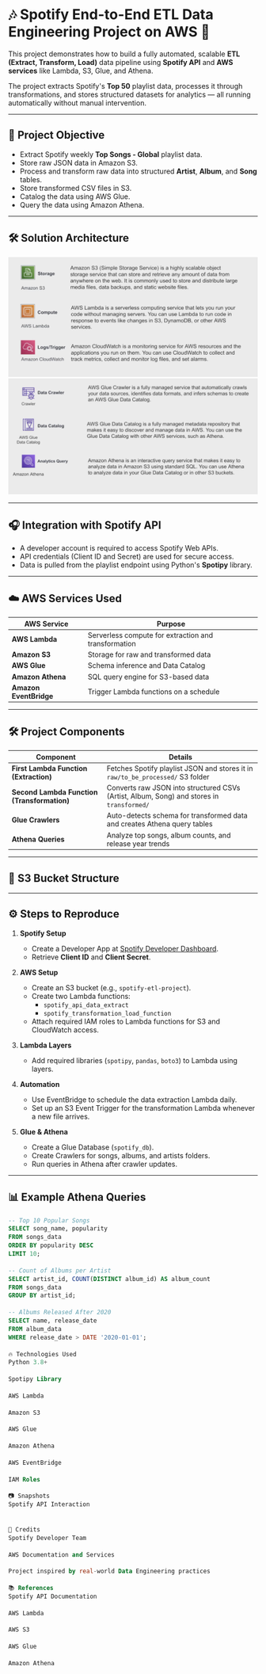 # 🎶 Spotify End-to-End ETL Data Engineering Project on AWS 🚀

This project demonstrates how to build a fully automated, scalable **ETL (Extract, Transform, Load)** data pipeline using **Spotify API** and **AWS services** like Lambda, S3, Glue, and Athena.

The project extracts Spotify's **Top 50** playlist data, processes it through transformations, and stores structured datasets for analytics — all running automatically without manual intervention.

---

## 📌 Project Objective

- Extract Spotify weekly **Top Songs - Global** playlist data.
- Store raw JSON data in Amazon S3.
- Process and transform raw data into structured **Artist**, **Album**, and **Song** tables.
- Store transformed CSV files in S3.
- Catalog the data using AWS Glue.
- Query the data using Amazon Athena.

---

## 🛠️ Solution Architecture

![Solution Architecture](aws_services_used_1.png)
![Solution Architecture](aws_services_used_2.png)

---

## 🎧 Integration with Spotify API

- A developer account is required to access Spotify Web APIs.
- API credentials (Client ID and Secret) are used for secure access.
- Data is pulled from the playlist endpoint using Python's **Spotipy** library.

---

## ☁️ AWS Services Used

| AWS Service | Purpose |
|-------------|---------|
| **AWS Lambda** | Serverless compute for extraction and transformation |
| **Amazon S3** | Storage for raw and transformed data |
| **AWS Glue** | Schema inference and Data Catalog |
| **Amazon Athena** | SQL query engine for S3-based data |
| **Amazon EventBridge** | Trigger Lambda functions on a schedule |

---

## 🛠️ Project Components

| Component | Details |
|-----------|---------|
| **First Lambda Function (Extraction)** | Fetches Spotify playlist JSON and stores it in `raw/to_be_processed/` S3 folder |
| **Second Lambda Function (Transformation)** | Converts raw JSON into structured CSVs (Artist, Album, Song) and stores in `transformed/` |
| **Glue Crawlers** | Auto-detects schema for transformed data and creates Athena query tables |
| **Athena Queries** | Analyze top songs, album counts, and release year trends |

---

## 📂 S3 Bucket Structure
---

## ⚙️ Steps to Reproduce

1. **Spotify Setup**
   - Create a Developer App at [Spotify Developer Dashboard](https://developer.spotify.com/dashboard).
   - Retrieve **Client ID** and **Client Secret**.
   
2. **AWS Setup**
   - Create an S3 bucket (e.g., `spotify-etl-project`).
   - Create two Lambda functions:
     - `spotify_api_data_extract`
     - `spotify_transformation_load_function`
   - Attach required IAM roles to Lambda functions for S3 and CloudWatch access.
   
3. **Lambda Layers**
   - Add required libraries (`spotipy`, `pandas`, `boto3`) to Lambda using layers.

4. **Automation**
   - Use EventBridge to schedule the data extraction Lambda daily.
   - Set up an S3 Event Trigger for the transformation Lambda whenever a new file arrives.

5. **Glue & Athena**
   - Create a Glue Database (`spotify_db`).
   - Create Crawlers for songs, albums, and artists folders.
   - Run queries in Athena after crawler updates.

---
## 📊 Example Athena Queries

```sql
-- Top 10 Popular Songs
SELECT song_name, popularity
FROM songs_data
ORDER BY popularity DESC
LIMIT 10;

-- Count of Albums per Artist
SELECT artist_id, COUNT(DISTINCT album_id) AS album_count
FROM songs_data
GROUP BY artist_id;

-- Albums Released After 2020
SELECT name, release_date
FROM album_data
WHERE release_date > DATE '2020-01-01';

🔥 Technologies Used
Python 3.8+

Spotipy Library

AWS Lambda

Amazon S3

AWS Glue

Amazon Athena

AWS EventBridge

IAM Roles

📷 Snapshots
Spotify API Interaction


🙌 Credits
Spotify Developer Team

AWS Documentation and Services

Project inspired by real-world Data Engineering practices

📚 References
Spotify API Documentation

AWS Lambda

AWS S3

AWS Glue

Amazon Athena
